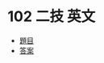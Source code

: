 # 102 二技 英文
* [題目](https://exam2.tcte.edu.tw/EXAM/102_2y/102-2y-00-e.pdf)
* [答案](https://exam2.tcte.edu.tw/EXAM/102_2y/102-2y-00-e-standard.pdf)